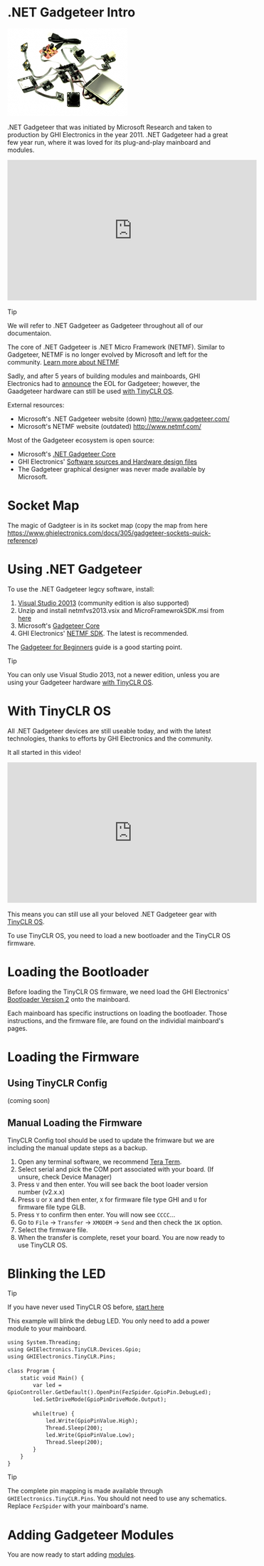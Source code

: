 # .NET Gadgeteer Intro

![Gadgeteer](images/gadgeteer.jpg)

.NET Gadgeteer that was initiated by Microsoft Research and taken to production by GHI Electronics in the year 2011. .NET Gadgeteer had a great few year run, where it was loved for its plug-and-play mainboard and modules.

<iframe width="560" height="315" src="https://www.youtube.com/embed/wQlTLNOCl90" frameborder="0" allowfullscreen></iframe>

> [!Tip]
> We will refer to .NET Gadgeteer as Gadgeteer throughout all of our documentaion.

The core of .NET Gadgeteer is .NET Micro Framework (NETMF). Similar to Gadgeteer, NETMF is no longer evolved by Microsoft and left for the community. [Learn more about NETMF](../netmf/intro.html)

Sadly, and after 5 years of building modules and mainboards, GHI Electronics had to [announce](https://forums.ghielectronics.com/t/the-future-of-gadgeteer/197) the EOL for Gadgeteer; however, the Gaadgeteer hardware can still be used [with TinyCLR OS](#with-tinyclr-os).

External resources:
* Microsoft's .NET Gadgeteer website (down) http://www.gadgeteer.com/
* Microsoft's NETMF website (outdated) http://www.netmf.com/

Most of the Gadgeteer ecosystem is open source:
*	Microsoft's [.NET Gadgeteer Core](http://gadgeteer.codeplex.com/)
*	GHI Electronics' [Software sources and Hardware design files]( https://github.com/ghi-electronics/NETMF-Gadgeteer)
*	The Gadgeteer graphical designer was never made available by Microsoft.

# Socket Map
The magic of Gadgteer is in its socket map
(copy the map from here https://www.ghielectronics.com/docs/305/gadgeteer-sockets-quick-reference)


# Using .NET Gadgeteer
To use the .NET Gadgeteer legcy software, install:
1. [Visual Studio 20013](https://www.visualstudio.com/vs/older-downloads/) (community edition is also supported)
2. Unzip and install netmfvs2013.vsix and MicroFramewrokSDK.msi from [here](http://netmf.codeplex.com/downloads/get/1423115) 
3. Microsoft's [Gadgeteer Core](http://gadgeteer.codeplex.com/downloads/get/1519812)
4. GHI Electronics' [NETMF SDK](/hardware/legacy_products/netmf/intro.html#available-sdks). The latest is recommended.

The [Gadgeteer for Beginners](http://files.ghielectronics.com/downloads/Gadgeteer/NET_Gadgeteer_for_beginners.pdf) guide is a good starting point.

> [!Tip]
> You can only use Visual Studio 2013, not a newer edition, unless you are using your Gadgeteer hardware [with TinyCLR OS](#with-tinyclr-os).

# With TinyCLR OS
All .NET Gadgeteer devices are still useable today, and with the latest technologies, thanks to efforts by GHI Electronics and the community. 

It all started in this video!

<iframe width="560" height="315" src="https://www.youtube.com/embed/5n6-FzcgJJM" frameborder="0" allowfullscreen></iframe>

This means you can still use all your beloved .NET Gadgeteer gear with [TinyCLR OS](../../../tinyclr/intro.html).

To use TinyCLR OS, you need to load a new bootloader and the TinyCLR OS firmware.

# Loading the Bootloader
Before loading the TinyCLR OS firmware, we need load the GHI Electronics' [Bootloader Version 2](../../loaders/bootloader.html) onto the mainboard.

Each mainboard has specific instructions on loading the bootloader. Those instructions, and the firmware file, are found on the individial mainboard's pages.

# Loading the Firmware

## Using TinyCLR Config
(coming soon)

## Manual Loading the Firmware
TinyCLR Config tool should be used to update the frimware but we are including the manual update steps as a backup.

1. Open any terminal software, we recommend [Tera Term](http://ttssh2.osdn.jp/).
2. Select serial and pick the COM port associated with your board. (If unsure, check Device Manager)
3. Press `V` and then enter. You will see back the boot loader version number (v2.x.x)
4. Press `U` or `X` and then enter, `X` for firmware file type GHI and `U` for firmware file type GLB. 
5. Press `Y` to confirm then enter. You will now see `CCCC`...
6. Go to `File` -> `Transfer` -> `XMODEM` -> `Send` and then check the `1K` option.
7. Select the firmware file.
8. When the transfer is complete, reset your board. You are now ready to use TinyCLR OS.

# Blinking the LED

> [!Tip]
> If you have never used TinyCLR OS before, [start here]( ../../../tinyclr/tutorials/intro.html)

This example will blink the debug LED. You only need to add a power module to your mainboard.

```
using System.Threading;
using GHIElectronics.TinyCLR.Devices.Gpio;
using GHIElectronics.TinyCLR.Pins;

class Program {
    static void Main() {
        var led = GpioController.GetDefault().OpenPin(FezSpider.GpioPin.DebugLed);
        led.SetDriveMode(GpioPinDriveMode.Output);

        while(true) {
            led.Write(GpioPinValue.High);
            Thread.Sleep(200);
            led.Write(GpioPinValue.Low);
            Thread.Sleep(200);
        }
    }
}
```

> [!Tip]
> The complete pin mapping is made available through `GHIElectronics.TinyCLR.Pins`. You should not need to use any schematics.
> Replace `FezSpider` with your mainboard's name.

# Adding Gadgeteer Modules
You are now ready to start adding [modules](modules.html).
